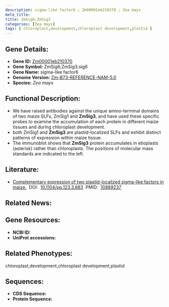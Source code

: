```yaml
---
description: sigma-like factor6 ; Zm00001eb210370 ; Zea mays
meta_title:
title: ZmSig6;ZmSig3
categories: [Zea mays]
tags: [ chloroplast,development,chloroplast development,plastid ]
---
```


## Gene Details:
- **Gene ID:**	[Zm00001eb210370]()
- **Gene Symbol:** ZmSig6;ZmSig3;sig6
- **Gene Name:** sigma-like factor6
- **Genome Version:** [Zm-B73-REFERENCE-NAM-5.0]()
- **Species:** *Zea mays*

## Functional Description:
   - We have raised antibodies against the unique amino-terminal domains of two maize SLFs, ZmSig1 and **ZmSig3**, and have used these specific probes to examine the accumulation of each protein in different maize tissues and during chloroplast development.
   - both ZmSig1 and **ZmSig3** are plastid-localized SLFs and exhibit distinct patterns of expression within maize tissue.
   - The immunoblot shows that **ZmSig3** protein accumulates in etioplasts (asterisk) rather than chloroplasts. The positions of molecular mass standards are indicated to the left.

## Literature:
   - [Complementary expression of two plastid-localized sigma-like factors in maize.]( https://academic.oup.com/plphys/article/123/3/883/6087632?login=true)&nbsp;&nbsp;DOI:&nbsp;&nbsp;[10.1104/pp.123.3.883](https://academic.oup.com/plphys/article/123/3/883/6087632?login=true)&nbsp;&nbsp;PMID:&nbsp;&nbsp;[10889237](https://pubmed.ncbi.nlm.nih.gov/10889237/)

## Related News:

## Gene Resources:
- **NCBI ID:** [](https://www.ncbi.nlm.nih.gov/gene/?term=)
- **UniProt accessions:** [](https://www.uniprot.org/uniprotkb//entry)

## Related Phenotypes:
chloroplast,development,chloroplast development,plastid

## Sequences:
- **CDS Sequence:**
- **Protein Sequence:**
